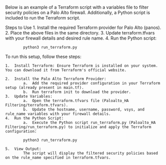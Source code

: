 Below is an example of a Terraform script with a variables file to filter security policies on a Palo Alto firewall. Additionally, a Python script is included to run the Terraform script.


Steps to Use
    1.  Install the required Terraform provider for Palo Alto (panos).
    2.  Place the above files in the same directory.
    3.  Update terraform.tfvars with your firewall details and desired rule name.
    4.  Run the Python script:

            python3 run_terraform.py
    
    
To run this setup, follow these steps:

    1.  Install Terraform: Ensure Terraform is installed on your system. You can download it from Terraform's official website.

    2.  Install the Palo Alto Terraform Provider:
            a.  Add the required provider configuration in your Terraform setup (already present in main.tf).
            b.  Run terraform init to download the provider.
    3.  Update Variables:
            a.  Open the terraform.tfvars file (Paloalto_HA Filtering/terraform.tfvars).
            b.  Update the hostname, username, password, vsys, and rule_name variables with your firewall details.
    4.  Run the Python Script:
            a.  Execute the Python script run_terraform.py (Paloalto_HA Filtering/run_terraform.py) to initialize and apply the Terraform configuration:

            python3 run_terraform.py

    5.  View Output:
            The script will display the filtered security policies based on the rule_name specified in terraform.tfvars.  